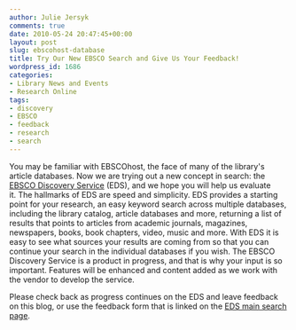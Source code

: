 ```yaml
---
author: Julie Jersyk
comments: true
date: 2010-05-24 20:47:45+00:00
layout: post
slug: ebscohost-database
title: Try Our New EBSCO Search and Give Us Your Feedback!
wordpress_id: 1686
categories:
- Library News and Events
- Research Online
tags:
- discovery
- EBSCO
- feedback
- research
- search
---
```


You may be familiar with EBSCOhost, the face of many of the library's article databases. Now we are trying out a new concept in search: the [EBSCO Discovery Service](http://0-search.ebscohost.com.ilsprod.lib.neu.edu/login.aspx?authtype=ip,uid&profile=eds) (EDS), and we hope you will help us evaluate it. The hallmarks of EDS are speed and simplicity. EDS provides a starting point for your research, an easy keyword search across multiple databases, including the library catalog, article databases and more, returning a list of results that points to articles from academic journals, magazines, newspapers, books, book chapters, video, music and more. With EDS it is easy to see what sources your results are coming from so that you can continue your search in the individual databases if you wish. The EBSCO Discovery Service is a product in progress, and that is why your input is so important. Features will be enhanced and content added as we work with the vendor to develop the service.

Please check back as progress continues on the EDS and leave feedback on this blog, or use the feedback form that is linked on the [EDS main search page](http://0-search.ebscohost.com.ilsprod.lib.neu.edu/login.aspx?authtype=ip,uid&profile=eds).
